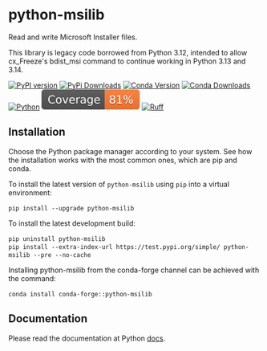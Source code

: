 # python-msilib

Read and write Microsoft Installer files.

This library is legacy code borrowed from Python 3.12, intended to allow
cx_Freeze's bdist_msi command to continue working in Python 3.13 and 3.14.

[![PyPI version](https://img.shields.io/pypi/v/python-msilib)](https://pypi.org/project/python-msilib/)
[![PyPi Downloads](https://img.shields.io/pypi/dm/python-msilib)](https://pypistats.org/packages/python-msilib)
[![Conda Version](https://img.shields.io/conda/vn/conda-forge/python-msilib.svg)](https://anaconda.org/conda-forge/python-msilib)
[![Conda Downloads](https://anaconda.org/conda-forge/python-msilib/badges/downloads.svg)](https://anaconda.org/conda-forge/python-msilib)
[![Python](https://img.shields.io/pypi/pyversions/python-msilib)](https://www.python.org/)
[![Coverage](https://raw.githubusercontent.com/marcelotduarte/python-msilib/python-coverage-comment-action-data/badge.svg)](https://htmlpreview.github.io/?https://github.com/marcelotduarte/python-msilib/blob/python-coverage-comment-action-data/htmlcov/index.html)
[![Ruff](https://img.shields.io/endpoint?url=https://raw.githubusercontent.com/astral-sh/ruff/main/assets/badge/v2.json)](https://github.com/astral-sh/ruff)

## Installation

Choose the Python package manager according to your system. See how the
installation works with the most common ones, which are pip and conda.

To install the latest version of `python-msilib` using `pip` into a
virtual environment:

```
pip install --upgrade python-msilib
```

To install the latest development build:

```
pip uninstall python-msilib
pip install --extra-index-url https://test.pypi.org/simple/ python-msilib --pre --no-cache
```

Installing python-msilib from the conda-forge channel can be achieved with the
command:

```
conda install conda-forge::python-msilib
```

## Documentation

Please read the documentation at Python
[docs](https://docs.python.org/3.12/library/msilib.html).
